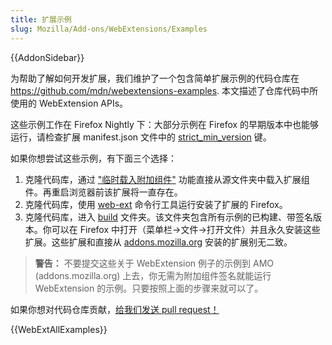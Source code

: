 ```yaml
---
title: 扩展示例
slug: Mozilla/Add-ons/WebExtensions/Examples
---
```


{{AddonSidebar}}

为帮助了解如何开发扩展，我们维护了一个包含简单扩展示例的代码仓库在<https://github.com/mdn/webextensions-examples>. 本文描述了仓库代码中所使用的 WebExtension APIs。

这些示例工作在 Firefox Nightly 下：大部分示例在 Firefox 的早期版本中也能够运行，请检查扩展 manifest.json 文件中的 [strict_min_version](/zh-CN/Add-ons/WebExtensions/manifest.json/applications) 键。

如果你想尝试这些示例，有下面三个选择：

1. 克隆代码库，通过 ["临时载入附加组件"](/zh-CN/Add-ons/WebExtensions/Temporary_Installation_in_Firefox) 功能直接从源文件夹中载入扩展组件。再重启浏览器前该扩展将一直存在。
2. 克隆代码库，使用 [web-ext](/zh-CN/Add-ons/WebExtensions/Getting_started_with_web-ext) 命令行工具运行安装了扩展的 Firefox。
3. 克隆代码库，进入 [build](https://github.com/mdn/webextensions-examples/tree/master/build) 文件夹。该文件夹包含所有示例的已构建、带签名版本。你可以在 Firefox 中打开（菜单栏->文件->打开文件）并且永久安装这些扩展。这些扩展和直接从 [addons.mozilla.org](https://addons.mozilla.org/en-US/firefox/) 安装的扩展别无二致。

> **警告：** 不要提交这些关于 WebExtension 例子的示例到 AMO (addons.mozilla.org) 上去，你无需为附加组件签名就能运行 WebExtension 的示例。只要按照上面的步骤来就可以了。

如果你想对代码仓库贡献，[给我们发送 pull request！](https://github.com/mdn/webextensions-examples/blob/master/CONTRIBUTING.md)

{{WebExtAllExamples}}
